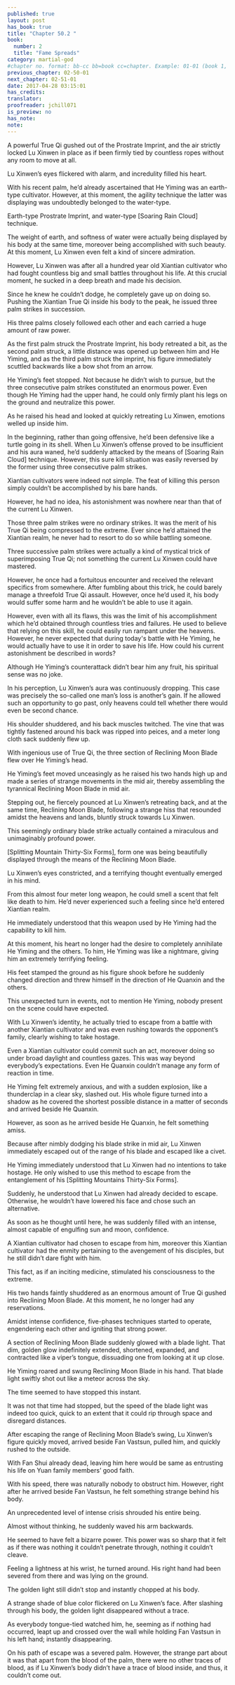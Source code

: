 ```yaml
---
published: true
layout: post
has_book: true
title: "Chapter 50.2 "
book:
  number: 2
  title: "Fame Spreads"
category: martial-god
#chapter no. format: bb-cc bb=book cc=chapter. Example: 01-01 (book 1, chapter 1)
previous_chapter: 02-50-01
next_chapter: 02-51-01
date: 2017-04-28 03:15:01 
has_credits:
translator:
proofreader: jchill071
is_preview: no
has_note: 
note: 
---
```

A powerful True Qi gushed out of the Prostrate Imprint, and the air strictly locked Lu Xinwen in place as if been firmly tied by countless ropes without any room to move at all.

Lu Xinwen’s eyes flickered with alarm, and incredulity filled his heart.

With his recent palm, he’d already ascertained that He Yiming was an earth-type cultivator. However, at this moment, the agility technique the latter was displaying was undoubtedly belonged to the water-type.
<!--more-->

Earth-type Prostrate Imprint, and water-type [Soaring Rain Cloud] technique.

The weight of earth, and softness of water were actually being displayed by his body at the same time, moreover being accomplished with such beauty. At this moment, Lu Xinwen even felt a kind of sincere admiration.

However, Lu Xinwen was after all a hundred year old Xiantian cultivator who had fought countless big and small battles throughout his life. At this crucial moment, he sucked in a deep breath and made his decision.

Since he knew he couldn’t dodge, he completely gave up on doing so. Pushing the Xiantian True Qi inside his body to the peak, he issued three palm strikes in succession.

His three palms closely followed each other and each carried a huge amount of raw power.

As the first palm struck the Prostrate Imprint, his body retreated a bit, as the second palm struck, a little distance was opened up between him and He Yiming, and as the third palm struck the imprint, his figure immediately scuttled backwards like a bow shot from an arrow.

He Yiming’s feet stopped. Not because he didn’t wish to pursue, but the three consecutive palm strikes constituted an enormous power. Even though He Yiming had the upper hand, he could only firmly plant his legs on the ground and neutralize this power.

As he raised his head and looked at quickly retreating Lu Xinwen, emotions welled up inside him.

In the beginning, rather than going offensive, he’d been defensive like a turtle going in its shell. When Lu Xinwen’s offense proved to be insufficient and his aura waned, he’d suddenly attacked by the means of [Soaring Rain Cloud] technique. However, this sure kill situation was easily reversed by the former using three consecutive palm strikes.

Xiantian cultivators were indeed not simple. The feat of killing this person simply couldn’t be accomplished by his bare hands.

However, he had no idea, his astonishment was nowhere near than that of the current Lu Xinwen.

Those three palm strikes were no ordinary strikes. It was the merit of his True Qi being compressed to the extreme. Ever since he’d attained the Xiantian realm, he never had to resort to do so while battling someone.

Three successive palm strikes were actually a kind of mystical trick of superimposing True Qi; not something the current Lu Xinwen could have mastered.

However, he once had a fortuitous encounter and received the relevant specifics from somewhere. After fumbling about this trick, he could barely manage a threefold True Qi assault. However, once he’d used it, his body would suffer some harm and he wouldn’t be able to use it again.

However, even with all its flaws, this was the limit of his accomplishment which he’d obtained through countless tries and failures. He used to believe that relying on this skill, he could easily run rampant under the heavens. However, he never expected that during today's battle with He Yiming, he would actually have to use it in order to save his life. How could his current astonishment be described in words?

Although He Yiming’s counterattack didn’t bear him any fruit, his spiritual sense was no joke.

In his perception, Lu Xinwen’s aura was continuously dropping. This case was precisely the so-called one man’s loss is another’s gain. If he allowed such an opportunity to go past, only heavens could tell whether there would even be second chance.

His shoulder shuddered, and his back muscles twitched. The vine that was tightly fastened around his back was ripped into peices, and a meter long cloth sack suddenly flew up.

With ingenious use of True Qi, the three section of Reclining Moon Blade flew over He Yiming’s head.

He Yiming’s feet moved unceasingly as he raised his two hands high up and made a series of strange movements in the mid air, thereby assembling the tyrannical Reclining Moon Blade in mid air.

Stepping out, he fiercely pounced at Lu Xinwen’s retreating back, and at the same time, Reclining Moon Blade, following a strange hiss that resounded amidst the heavens and lands, bluntly struck towards Lu Xinwen.

This seemingly ordinary blade strike actually contained a miraculous and unimaginably profound power.

[Splitting Mountain Thirty-Six Forms], form one was being beautifully displayed through the means of the Reclining Moon Blade.

Lu Xinwen’s eyes constricted, and a terrifying thought eventually emerged in his mind.

From this almost four meter long weapon, he could smell a scent that felt like death to him. He’d never experienced such a feeling since he’d entered Xiantian realm.

He immediately understood that this weapon used by He Yiming had the capability to kill him.

At this moment, his heart no longer had the desire to  completely annihilate He Yiming and the others. To him, He Yiming was like a nightmare, giving him an extremely terrifying feeling.

His feet stamped the ground as his figure shook before he suddenly changed direction and threw himself in the direction of He Quanxin and the others.

This unexpected turn in events, not to mention He Yiming, nobody present on the scene could have expected.

With Lu Xinwen’s identity, he actually tried to escape from a battle with another Xiantian cultivator and was even rushing towards the opponent’s family, clearly wishing to take hostage.

Even a Xiantian cultivator could commit such an act, moreover doing so under broad daylight and countless gazes. This was way beyond everybody’s expectations. Even He Quanxin couldn’t manage any form of reaction in time.

He Yiming felt extremely anxious, and with a sudden explosion, like a thunderclap in a clear sky, slashed out. His whole figure turned into a shadow as he covered the shortest possible distance in a matter of seconds and arrived beside He Quanxin.

However, as soon as he arrived beside He Quanxin, he felt something amiss.

Because after nimbly dodging his blade strike in mid air, Lu Xinwen immediately escaped out of the range of his blade and escaped like a civet.

He Yiming immediately understood that Lu Xinwen had no intentions to take hostage. He only wished to use this method to escape from the entanglement of his [Splitting Mountains Thirty-Six Forms].

Suddenly, he understood that Lu Xinwen had already decided to escape. Otherwise, he wouldn’t have lowered his face and chose such an alternative.

As soon as he thought until here, he was suddenly filled with an intense, almost capable of engulfing sun and moon, confidence.

A Xiantian cultivator had chosen to escape from him, moreover this Xiantian cultivator had the enmity pertaining to the avengement of his disciples, but he still didn’t dare fight with him.

This fact, as if an inciting medicine, stimulated his consciousness to the extreme.

His two hands faintly shuddered as an enormous amount of True Qi gushed into Reclining Moon Blade. At this moment, he no longer had any reservations.

Amidst intense confidence, five-phases techniques started to operate, engendering each other and igniting that strong power.

A section of Reclining Moon Blade suddenly glowed with a blade light. That dim, golden glow indefinitely extended, shortened, expanded, and contracted like a viper’s tongue, dissuading one from looking at it up close.

He Yiming roared and swung Reclining Moon Blade in his hand. That blade light swiftly shot out like a meteor across the sky.

The time seemed to have stopped this instant.

It was not that time had stopped, but the speed of the blade light was indeed too quick, quick to an extent that it could rip through space and disregard distances.

After escaping the range of Reclining Moon Blade’s swing, Lu Xinwen’s figure quickly moved, arrived beside Fan Vastsun, pulled him, and quickly rushed to the outside.

With Fan Shui already dead, leaving him here would be same as entrusting his life on Yuan family members’ good faith.

With his speed, there was naturally nobody to obstruct him. However, right after he arrived beside Fan Vastsun, he felt something strange behind his body.

An unprecedented level of intense crisis shrouded his entire being.

Almost without thinking, he suddenly waved his arm backwards.

He seemed to have felt a bizarre power. This power was so sharp that it felt as if there was nothing it couldn’t penetrate through, nothing it couldn’t cleave.

Feeling a lightness at his wrist, he turned around. His right hand had been severed from there and was lying on the ground.

The golden light still didn’t stop and instantly chopped at his body.

A strange shade of blue color flickered on Lu Xinwen’s face. After slashing through his body, the golden light disappeared without a trace.

As everybody tongue-tied watched him, he, seeming as if nothing had occurred, leapt up and crossed over the wall while holding Fan Vastsun in his left hand; instantly disappearing.

On his path of escape was a severed palm. However, the strange part about it was that apart from the blood of the palm, there were no other traces of blood, as if Lu Xinwen’s body didn’t have a trace of blood inside, and thus, it couldn’t come out. 
